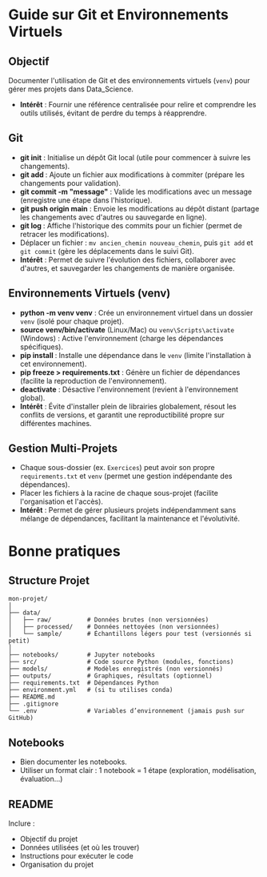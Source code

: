 # Guide sur Git et Environnements Virtuels

## Objectif
Documenter l'utilisation de Git et des environnements virtuels (`venv`) pour gérer mes projets dans Data_Science.
- **Intérêt** : Fournir une référence centralisée pour relire et comprendre les outils utilisés, évitant de perdre du temps à réapprendre.

## Git
- **git init** : Initialise un dépôt Git local (utile pour commencer à suivre les changements).
- **git add <fichier>** : Ajoute un fichier aux modifications à commiter (prépare les changements pour validation).
- **git commit -m "message"** : Valide les modifications avec un message (enregistre une étape dans l'historique).
- **git push origin main** : Envoie les modifications au dépôt distant (partage les changements avec d'autres ou sauvegarde en ligne).
- **git log <fichier>** : Affiche l'historique des commits pour un fichier (permet de retracer les modifications).
- Déplacer un fichier : `mv ancien_chemin nouveau_chemin`, puis `git add` et `git commit` (gère les déplacements dans le suivi Git).
- **Intérêt** : Permet de suivre l'évolution des fichiers, collaborer avec d'autres, et sauvegarder les changements de manière organisée.

## Environnements Virtuels (venv)
- **python -m venv venv** : Crée un environnement virtuel dans un dossier `venv` (isolé pour chaque projet).
- **source venv/bin/activate** (Linux/Mac) ou `venv\Scripts\activate` (Windows) : Active l'environnement (charge les dépendances spécifiques).
- **pip install <package>** : Installe une dépendance dans le `venv` (limite l'installation à cet environnement).
- **pip freeze > requirements.txt** : Génère un fichier de dépendances (facilite la reproduction de l'environnement).
- **deactivate** : Désactive l'environnement (revient à l'environnement global).
- **Intérêt** : Évite d'installer plein de librairies globalement, résout les conflits de versions, et garantit une reproductibilité propre sur différentes machines.

## Gestion Multi-Projets
- Chaque sous-dossier (ex. `Exercices`) peut avoir son propre `requirements.txt` et `venv` (permet une gestion indépendante des dépendances).
- Placer les fichiers à la racine de chaque sous-projet (facilite l'organisation et l'accès).
- **Intérêt** : Permet de gérer plusieurs projets indépendamment sans mélange de dépendances, facilitant la maintenance et l'évolutivité.

# Bonne pratiques 

## Structure Projet

```
mon-projet/
│
├── data/
│   ├── raw/          # Données brutes (non versionnées)
│   ├── processed/    # Données nettoyées (non versionnées)
│   └── sample/       # Échantillons légers pour test (versionnés si petit)
│
├── notebooks/        # Jupyter notebooks
├── src/              # Code source Python (modules, fonctions)
├── models/           # Modèles enregistrés (non versionnés)
├── outputs/          # Graphiques, résultats (optionnel)
├── requirements.txt  # Dépendances Python
├── environment.yml   # (si tu utilises conda)
├── README.md
├── .gitignore
└── .env              # Variables d’environnement (jamais push sur GitHub)
```

## Notebooks 
- Bien documenter les notebooks.
- Utiliser un format clair : 1 notebook = 1 étape (exploration, modélisation, évaluation…)

## README
Inclure :
- Objectif du projet
- Données utilisées (et où les trouver)
- Instructions pour exécuter le code
- Organisation du projet
